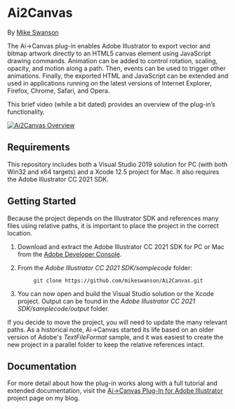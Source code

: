 Ai2Canvas
=========

By [Mike Swanson](http://blog.mikeswanson.com/)

The Ai->Canvas plug-in enables Adobe Illustrator to export vector and bitmap artwork directly to an HTML5 canvas element using JavaScript drawing commands. Animation can be added to control rotation, scaling, opacity, and motion along a path. Then, events can be used to trigger other animations. Finally, the exported HTML and JavaScript can be extended and used in applications running on the latest versions of Internet Explorer, Firefox, Chrome, Safari, and Opera.

This brief video (while a bit dated) provides an overview of the plug-in’s functionality.

[![Ai2Canvas Overview](http://img.youtube.com/vi/L1W9AyK2MPc/0.jpg)](http://www.youtube.com/watch?v=L1W9AyK2MPc)

## Requirements

This repository includes both a Visual Studio 2019 solution for PC (with both Win32 and x64 targets) and a Xcode 12.5 project for Mac. It also requires the Adobe Illustrator CC 2021 SDK.

## Getting Started

Because the project depends on the Illustrator SDK and references many files using relative paths, it is important to place the project in the correct location.

1. Download and extract the Adobe Illustrator CC 2021 SDK for PC or Mac from the [Adobe Developer Console](https://console.adobe.io/).

2. From the _Adobe Illustrator CC 2021 SDK/samplecode_ folder:

			git clone https://github.com/mikeswanson/Ai2Canvas.git

3. You can now open and build the Visual Studio solution or the Xcode project. Output can be found in the _Adobe Illustrator CC 2021 SDK/samplecode/output_ folder.

If you decide to move the project, you will need to update the many relevant paths. As a historical note, Ai->Canvas started its life based on an older version of Adobe's _TextFileFormat_ sample, and it was easiest to create the new project in a parallel folder to keep the relative references intact.

## Documentation

For more detail about how the plug-in works along with a full tutorial and extended documentation, visit the [Ai->Canvas Plug-In for Adobe Illustrator](http://blog.mikeswanson.com/ai2canvas) project page on my blog.
